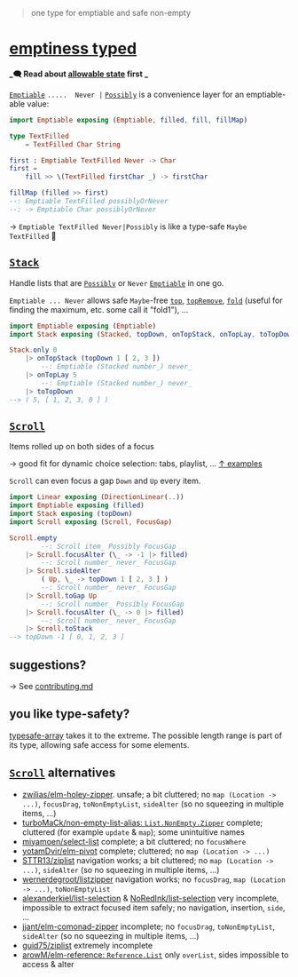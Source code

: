 > one type for emptiable and safe non-empty

# [emptiness typed](https://package.elm-lang.org/packages/lue-bird/elm-emptiness-typed/latest/)

**_🗨️ Read about [allowable state](https://package.elm-lang.org/packages/lue-bird/elm-allowable-state/latest/) first _**

[`Emptiable`](Emptiable) `.....  Never |` [`Possibly`](https://dark.elm.dmy.fr/packages/lue-bird/elm-allowable-state/latest/Possibly)
is a convenience layer for an emptiable-able value:

```elm
import Emptiable exposing (Emptiable, filled, fill, fillMap)

type TextFilled
    = TextFilled Char String

first : Emptiable TextFilled Never -> Char
first =
    fill >> \(TextFilled firstChar _) -> firstChar

fillMap (filled >> first)
--: Emptiable TextFilled possiblyOrNever
--: -> Emptiable Char possiblyOrNever
```

→ `Emptiable TextFilled Never|Possibly` is like a type-safe `Maybe TextFilled` 🌿

## [`Stack`](Stack)

Handle lists that are [`Possibly`](https://dark.elm.dmy.fr/packages/lue-bird/elm-allowable-state/latest/Possibly) or `Never` [`Emptiable`](Emptiable#Emptiable) in one go.

`Emptiable ... Never` allows safe `Maybe`-free [`top`](Stack#top), [`topRemove`](Stack#topRemove), [`fold`](Stack#fold) (useful for finding the maximum, etc. some call it "fold1"), ...

```elm
import Emptiable exposing (Emptiable)
import Stack exposing (Stacked, topDown, onTopStack, onTopLay, toTopDown)

Stack.only 0
    |> onTopStack (topDown 1 [ 2, 3 ])
        --: Emptiable (Stacked number_) never_
    |> onTopLay 5
        --: Emptiable (Stacked number_) never_
    |> toTopDown
--> ( 5, [ 1, 2, 3, 0 ] )
```

## [`Scroll`](Scroll)

Items rolled up on both sides of a focus

→ good fit for dynamic choice selection: tabs, playlist, ...
[↑ examples](https://github.com/lue-bird/elm-emptiness-typed/tree/master/examples)

`Scroll` can even focus a gap `Down` and `Up` every item.


```elm
import Linear exposing (DirectionLinear(..))
import Emptiable exposing (filled)
import Stack exposing (topDown)
import Scroll exposing (Scroll, FocusGap)

Scroll.empty
        --: Scroll item_ Possibly FocusGap
    |> Scroll.focusAlter (\_ -> -1 |> filled)
        --: Scroll number_ never_ FocusGap
    |> Scroll.sideAlter
        ( Up, \_ -> topDown 1 [ 2, 3 ] )
        --: Scroll number_ never_ FocusGap
    |> Scroll.toGap Up
        --: Scroll number_ Possibly FocusGap
    |> Scroll.focusAlter (\_ -> 0 |> filled)
        --: Scroll number_ never_ FocusGap
    |> Scroll.toStack
--> topDown -1 [ 0, 1, 2, 3 ]
```

## suggestions?

→ See [contributing.md](https://github.com/lue-bird/elm-emptiness-typed/blob/master/contributing.md)

## you like type-safety?

[typesafe-array](https://dark.elm.dmy.fr/packages/lue-bird/elm-typesafe-array/latest/) takes it to the extreme.
The possible length range is part of its type, allowing safe access for some elements.

## [`Scroll`](Scroll) alternatives

- [zwilias/elm-holey-zipper](https://package.elm-lang.org/packages/zwilias/elm-holey-zipper/latest).
  unsafe; a bit cluttered; no `map (Location -> ...)`, `focusDrag`, `toNonEmptyList`, `sideAlter` (so no squeezing in multiple items, ...)
- [turboMaCk/non-empty-list-alias: `List.NonEmpty.Zipper`](https://dark.elm.dmy.fr/packages/turboMaCk/non-empty-list-alias/latest/List-NonEmpty-Zipper)
  complete; cluttered (for example `update` & `map`); some unintuitive names
- [miyamoen/select-list](https://dark.elm.dmy.fr/packages/miyamoen/select-list/latest/SelectList)
  complete; a bit cluttered; no `focusWhere`
- [yotamDvir/elm-pivot](https://dark.elm.dmy.fr/packages/yotamDvir/elm-pivot/latest/)
  complete; cluttered; no `map (Location -> ...)`
- [STTR13/ziplist](https://dark.elm.dmy.fr/packages/STTR13/ziplist/latest/)
  navigation works; a bit cluttered; no `map (Location -> ...)`, `sideAlter` (so no squeezing in multiple items, ...)
- [wernerdegroot/listzipper](https://dark.elm.dmy.fr/packages/wernerdegroot/listzipper/latest/List-Zipper)
  navigation works; no `focusDrag`, `map (Location -> ...)`, `toNonEmptyList`
- [alexanderkiel/list-selection](https://dark.elm.dmy.fr/packages/alexanderkiel/list-selection/latest/List-Selection)
  & [NoRedInk/list-selection](https://dark.elm.dmy.fr/packages/NoRedInk/list-selection/latest/List-Selection)
  very incomplete, impossible to extract focused item safely; no navigation, insertion, `side`, ...
- [jjant/elm-comonad-zipper](https://dark.elm.dmy.fr/packages/jjant/elm-comonad-zipper/latest/)
  incomplete; no `focusDrag`, `toNonEmptyList`, `sideAlter` (so no squeezing in multiple items, ...)
- [guid75/ziplist](https://dark.elm.dmy.fr/packages/guid75/ziplist/latest/)
  extremely incomplete
- [arowM/elm-reference: `Reference.List`](https://dark.elm.dmy.fr/packages/arowM/elm-reference/latest/Reference-List)
  only `overList`, sides impossible to access & alter

